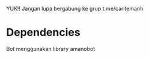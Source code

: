 YUK!!
Jangan lupa bergabung ke grup t.me/caritemanh

# Dependencies
Bot menggunakan library amanobot
